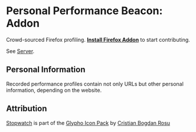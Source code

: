 # Personal Performance Beacon: Addon

Crowd-sourced Firefox profiling. **[Install Firefox Addon](https://raw.githubusercontent.com/digitarald/ppb-addon/master/personal_performance_beacon.xpi)** to start contributing.

See [Server](https://github.com/digitarald/ppb-server).

## Personal Information

Recorded performance profiles contain not only URLs but other personal information, depending on the website.

## Attribution

[Stopwatch](https://www.iconfinder.com/icons/353443/clock_stopwatch_timer_watch_icon) is part of the [Glypho Icon Pack](http://glypho.eu/) by [Cristian Bogdan Rosu](http://www.bogdanrosu.com/)
